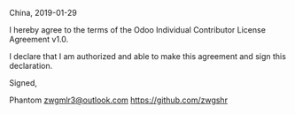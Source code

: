 China, 2019-01-29

I hereby agree to the terms of the Odoo Individual Contributor License
Agreement v1.0.

I declare that I am authorized and able to make this agreement and sign this
declaration.

Signed,

Phantom zwgmlr3@outlook.com https://github.com/zwgshr
